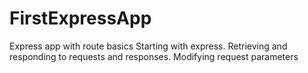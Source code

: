 # FirstExpressApp
Express app with route basics 
Starting with express.
Retrieving and responding to requests and responses.
Modifying request parameters
